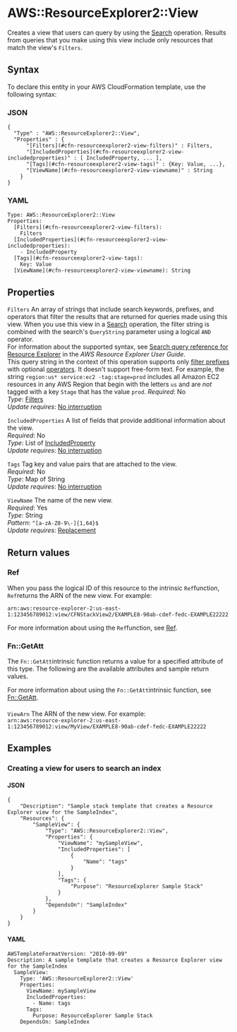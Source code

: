 # AWS::ResourceExplorer2::View<a name="aws-resource-resourceexplorer2-view"></a>

Creates a view that users can query by using the [Search](https://docs.aws.amazon.com/resource-explorer/latest/apireference/API_Search.html) operation\. Results from queries that you make using this view include only resources that match the view's `Filters`\.

## Syntax<a name="aws-resource-resourceexplorer2-view-syntax"></a>

To declare this entity in your AWS CloudFormation template, use the following syntax:

### JSON<a name="aws-resource-resourceexplorer2-view-syntax.json"></a>

```
{
  "Type" : "AWS::ResourceExplorer2::View",
  "Properties" : {
      "[Filters](#cfn-resourceexplorer2-view-filters)" : Filters,
      "[IncludedProperties](#cfn-resourceexplorer2-view-includedproperties)" : [ IncludedProperty, ... ],
      "[Tags](#cfn-resourceexplorer2-view-tags)" : {Key: Value, ...},
      "[ViewName](#cfn-resourceexplorer2-view-viewname)" : String
    }
}
```

### YAML<a name="aws-resource-resourceexplorer2-view-syntax.yaml"></a>

```
Type: AWS::ResourceExplorer2::View
Properties: 
  [Filters](#cfn-resourceexplorer2-view-filters): 
    Filters
  [IncludedProperties](#cfn-resourceexplorer2-view-includedproperties): 
    - IncludedProperty
  [Tags](#cfn-resourceexplorer2-view-tags): 
    Key: Value
  [ViewName](#cfn-resourceexplorer2-view-viewname): String
```

## Properties<a name="aws-resource-resourceexplorer2-view-properties"></a>

`Filters`  <a name="cfn-resourceexplorer2-view-filters"></a>
An array of strings that include search keywords, prefixes, and operators that filter the results that are returned for queries made using this view\. When you use this view in a [Search](https://docs.aws.amazon.com/resource-explorer/latest/apireference/API_Search.html) operation, the filter string is combined with the search's `QueryString` parameter using a logical `AND` operator\.  
For information about the supported syntax, see [Search query reference for Resource Explorer](https://docs.aws.amazon.com/resource-explorer/latest/userguide/using-search-query-syntax.html) in the *AWS Resource Explorer User Guide*\.  
This query string in the context of this operation supports only [filter prefixes](https://docs.aws.amazon.com/resource-explorer/latest/userguide/using-search-query-syntax.html#query-syntax-filters) with optional [operators](https://docs.aws.amazon.com/resource-explorer/latest/userguide/using-search-query-syntax.html#query-syntax-operators)\. It doesn't support free\-form text\. For example, the string `region:us* service:ec2 -tag:stage=prod` includes all Amazon EC2 resources in any AWS Region that begin with the letters `us` and are *not* tagged with a key `Stage` that has the value `prod`\.
*Required*: No  
*Type*: [Filters](aws-properties-resourceexplorer2-view-filters.md)  
*Update requires*: [No interruption](https://docs.aws.amazon.com/AWSCloudFormation/latest/UserGuide/using-cfn-updating-stacks-update-behaviors.html#update-no-interrupt)

`IncludedProperties`  <a name="cfn-resourceexplorer2-view-includedproperties"></a>
A list of fields that provide additional information about the view\.  
*Required*: No  
*Type*: List of [IncludedProperty](aws-properties-resourceexplorer2-view-includedproperty.md)  
*Update requires*: [No interruption](https://docs.aws.amazon.com/AWSCloudFormation/latest/UserGuide/using-cfn-updating-stacks-update-behaviors.html#update-no-interrupt)

`Tags`  <a name="cfn-resourceexplorer2-view-tags"></a>
Tag key and value pairs that are attached to the view\.  
*Required*: No  
*Type*: Map of String  
*Update requires*: [No interruption](https://docs.aws.amazon.com/AWSCloudFormation/latest/UserGuide/using-cfn-updating-stacks-update-behaviors.html#update-no-interrupt)

`ViewName`  <a name="cfn-resourceexplorer2-view-viewname"></a>
The name of the new view\.  
*Required*: Yes  
*Type*: String  
*Pattern*: `^[a-zA-Z0-9\-]{1,64}$`  
*Update requires*: [Replacement](https://docs.aws.amazon.com/AWSCloudFormation/latest/UserGuide/using-cfn-updating-stacks-update-behaviors.html#update-replacement)

## Return values<a name="aws-resource-resourceexplorer2-view-return-values"></a>

### Ref<a name="aws-resource-resourceexplorer2-view-return-values-ref"></a>

When you pass the logical ID of this resource to the intrinsic `Ref`function, `Ref`returns the ARN of the new view\. For example:

`arn:aws:resource-explorer-2:us-east-1:123456789012:view/CFNStackView2/EXAMPLE8-90ab-cdef-fedc-EXAMPLE22222`

For more information about using the `Ref`function, see [Ref](https://docs.aws.amazon.com/AWSCloudFormation/latest/UserGuide/intrinsic-function-reference-ref.html)\.

### Fn::GetAtt<a name="aws-resource-resourceexplorer2-view-return-values-fn--getatt"></a>

The `Fn::GetAtt`intrinsic function returns a value for a specified attribute of this type\. The following are the available attributes and sample return values\.

For more information about using the `Fn::GetAtt`intrinsic function, see [Fn::GetAtt](https://docs.aws.amazon.com/AWSCloudFormation/latest/UserGuide/intrinsic-function-reference-getatt.html)\.

#### <a name="aws-resource-resourceexplorer2-view-return-values-fn--getatt-fn--getatt"></a>

`ViewArn`  <a name="ViewArn-fn::getatt"></a>
The ARN of the new view\. For example:  
`arn:aws:resource-explorer-2:us-east-1:123456789012:view/MyView/EXAMPLE8-90ab-cdef-fedc-EXAMPLE22222`

## Examples<a name="aws-resource-resourceexplorer2-view--examples"></a>

### Creating a view for users to search an index<a name="aws-resource-resourceexplorer2-view--examples--Creating_a_view_for_users_to_search_an_index"></a>

#### JSON<a name="aws-resource-resourceexplorer2-view--examples--Creating_a_view_for_users_to_search_an_index--json"></a>

```
{
    "Description": "Sample stack template that creates a Resource Explorer view for the SampleIndex",
    "Resources": {
        "SampleView": {
            "Type": "AWS::ResourceExplorer2::View",
            "Properties": {
                "ViewName": "mySampleView",
                "IncludedProperties": [
                    {
                        "Name": "tags"
                    }
                ],
                "Tags": {
                    "Purpose": "ResourceExplorer Sample Stack"
                }
            },
            "DependsOn": "SampleIndex"
        }
    }
}
```

#### YAML<a name="aws-resource-resourceexplorer2-view--examples--Creating_a_view_for_users_to_search_an_index--yaml"></a>

```
AWSTemplateFormatVersion: "2010-09-09"
Description: A sample template that creates a Resource Explorer view for the SampleIndex
  SampleView:
    Type: 'AWS::ResourceExplorer2::View'
    Properties:
      ViewName: mySampleView
      IncludedProperties:
        - Name: tags
      Tags:
        Purpose: ResourceExplorer Sample Stack
    DependsOn: SampleIndex
```